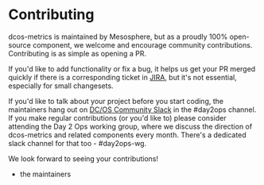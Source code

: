 # Contributing

dcos-metrics is maintained by Mesosphere, but as a proudly 100% open-source component, we welcome and encourage
community contributions. Contributing is as simple as opening a PR.

If you'd like to add functionality or fix a bug, it helps us get your PR merged quickly if there is a corresponding
ticket in [JIRA][dcos-jira], but it's not essential, especially for small changesets. 

If you'd like to talk about your project before you start coding, the maintainers hang out on
[DC/OS Community Slack][dcos-slack] in the #day2ops channel. If you make regular contributions (or you'd like to) please
consider attending the Day 2 Ops working group, where we discuss the direction of dcos-metrics and related components
every month. There's a dedicated slack channel for that too - #day2ops-wg.

We look forward to seeing your contributions!

 - the maintainers

[dcos-jira]: https://jira.mesosphere.com
[dcos-slack]: https://dcos-community.slack.com
